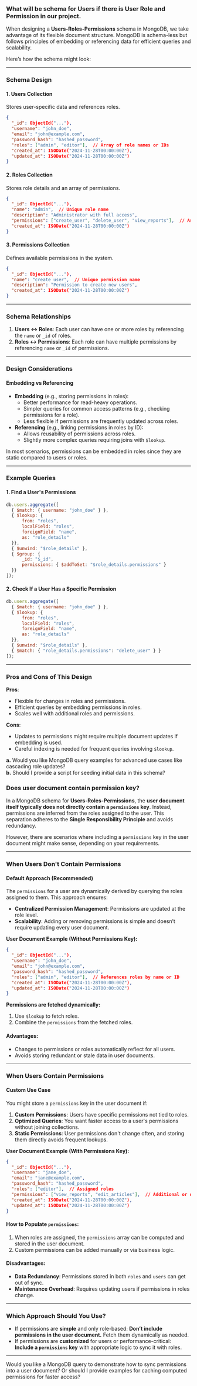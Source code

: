 ### What will be schema for Users if there is User Role and Permission in our project.

When designing a **Users-Roles-Permissions** schema in MongoDB, we take advantage of its flexible document structure. MongoDB is schema-less but follows principles of embedding or referencing data for efficient queries and scalability.

Here’s how the schema might look:

---

### **Schema Design**

#### 1. **Users Collection**
Stores user-specific data and references roles.

```json
{
  "_id": ObjectId("..."),
  "username": "john_doe",
  "email": "john@example.com",
  "password_hash": "hashed_password",
  "roles": ["admin", "editor"],  // Array of role names or IDs
  "created_at": ISODate("2024-11-28T00:00:00Z"),
  "updated_at": ISODate("2024-11-28T00:00:00Z")
}
```

#### 2. **Roles Collection**
Stores role details and an array of permissions.

```json
{
  "_id": ObjectId("..."),
  "name": "admin",  // Unique role name
  "description": "Administrator with full access",
  "permissions": ["create_user", "delete_user", "view_reports"],  // Array of permission names or IDs
  "created_at": ISODate("2024-11-28T00:00:00Z")
}
```

#### 3. **Permissions Collection**
Defines available permissions in the system.

```json
{
  "_id": ObjectId("..."),
  "name": "create_user",  // Unique permission name
  "description": "Permission to create new users",
  "created_at": ISODate("2024-11-28T00:00:00Z")
}
```

---

### **Schema Relationships**

1. **Users ↔ Roles**: Each user can have one or more roles by referencing the `name` or `_id` of roles.
2. **Roles ↔ Permissions**: Each role can have multiple permissions by referencing `name` or `_id` of permissions.

---

### **Design Considerations**
#### **Embedding vs Referencing**
- **Embedding** (e.g., storing permissions in roles):  
  - Better performance for read-heavy operations.  
  - Simpler queries for common access patterns (e.g., checking permissions for a role).  
  - Less flexible if permissions are frequently updated across roles.
- **Referencing** (e.g., linking permissions in roles by ID):  
  - Allows reusability of permissions across roles.  
  - Slightly more complex queries requiring joins with `$lookup`.

In most scenarios, permissions can be embedded in roles since they are static compared to users or roles.

---

### Example Queries

#### **1. Find a User's Permissions**
```javascript
db.users.aggregate([
  { $match: { username: "john_doe" } },
  { $lookup: {
      from: "roles",
      localField: "roles",
      foreignField: "name",
      as: "role_details"
  }},
  { $unwind: "$role_details" },
  { $group: {
      _id: "$_id",
      permissions: { $addToSet: "$role_details.permissions" }
  }}
]);
```

#### **2. Check If a User Has a Specific Permission**
```javascript
db.users.aggregate([
  { $match: { username: "john_doe" } },
  { $lookup: {
      from: "roles",
      localField: "roles",
      foreignField: "name",
      as: "role_details"
  }},
  { $unwind: "$role_details" },
  { $match: { "role_details.permissions": "delete_user" } }
]);
```

---

### **Pros and Cons of This Design**
**Pros**:
- Flexible for changes in roles and permissions.
- Efficient queries by embedding permissions in roles.
- Scales well with additional roles and permissions.

**Cons**:
- Updates to permissions might require multiple document updates if embedding is used.
- Careful indexing is needed for frequent queries involving `$lookup`.

**a.** Would you like MongoDB query examples for advanced use cases like cascading role updates?  
**b.** Should I provide a script for seeding initial data in this schema?

### Does user document contain permission key?
In a MongoDB schema for **Users-Roles-Permissions**, the **user document itself typically does not directly contain a `permissions` key**. Instead, permissions are inferred from the roles assigned to the user. This separation adheres to the **Single Responsibility Principle** and avoids redundancy.

However, there are scenarios where including a `permissions` key in the user document might make sense, depending on your requirements.

---

### **When Users Don't Contain Permissions**
#### Default Approach (Recommended)
The `permissions` for a user are dynamically derived by querying the roles assigned to them. This approach ensures:
- **Centralized Permission Management**: Permissions are updated at the role level.
- **Scalability**: Adding or removing permissions is simple and doesn’t require updating every user document.

**User Document Example (Without Permissions Key):**
```json
{
  "_id": ObjectId("..."),
  "username": "john_doe",
  "email": "john@example.com",
  "password_hash": "hashed_password",
  "roles": ["admin", "editor"],  // References roles by name or ID
  "created_at": ISODate("2024-11-28T00:00:00Z"),
  "updated_at": ISODate("2024-11-28T00:00:00Z")
}
```

**Permissions are fetched dynamically:**
1. Use `$lookup` to fetch roles.
2. Combine the `permissions` from the fetched roles.

#### Advantages:
- Changes to permissions or roles automatically reflect for all users.
- Avoids storing redundant or stale data in user documents.

---

### **When Users Contain Permissions**
#### Custom Use Case
You might store a `permissions` key in the user document if:
1. **Custom Permissions**: Users have specific permissions not tied to roles.
2. **Optimized Queries**: You want faster access to a user's permissions without joining collections.
3. **Static Permissions**: User permissions don't change often, and storing them directly avoids frequent lookups.

**User Document Example (With Permissions Key):**
```json
{
  "_id": ObjectId("..."),
  "username": "jane_doe",
  "email": "jane@example.com",
  "password_hash": "hashed_password",
  "roles": ["editor"],  // Assigned roles
  "permissions": ["view_reports", "edit_articles"],  // Additional or derived permissions
  "created_at": ISODate("2024-11-28T00:00:00Z"),
  "updated_at": ISODate("2024-11-28T00:00:00Z")
}
```

#### How to Populate `permissions`:
1. When roles are assigned, the `permissions` array can be computed and stored in the user document.
2. Custom permissions can be added manually or via business logic.

#### Disadvantages:
- **Data Redundancy**: Permissions stored in both `roles` and `users` can get out of sync.
- **Maintenance Overhead**: Requires updating users if permissions in roles change.

---

### **Which Approach Should You Use?**
- If permissions are **simple** and only role-based: **Don’t include permissions in the user document.** Fetch them dynamically as needed.
- If permissions are **customized** for users or performance-critical: **Include a `permissions` key** with appropriate logic to sync it with roles.

---

Would you like a MongoDB query to demonstrate how to sync permissions into a user document? Or should I provide examples for caching computed permissions for faster access?